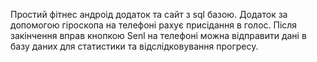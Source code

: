 Простий фітнес андроід додаток та сайт з sql базою.
Додаток за допомогою гіроскопа на телефоні рахує присідання в голос.
Після закінчення вправ кнопкою Senl на телефоні можна відправити дані в базу даних для статистики та відслідковування прогресу.
